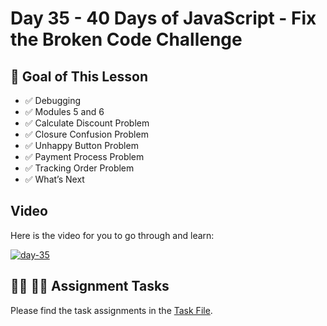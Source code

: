 # Day 35 - 40 Days of JavaScript - Fix the Broken Code Challenge

## **🎯 Goal of This Lesson**

- ✅ Debugging
- ✅ Modules 5 and 6
- ✅ Calculate Discount Problem
- ✅ Closure Confusion Problem
- ✅ Unhappy Button Problem
- ✅ Payment Process Problem
- ✅ Tracking Order Problem
- ✅ What’s Next


## Video

Here is the video for you to go through and learn:

[![day-35](./banner.png)](https://youtu.be/wjM89QIL5As "Video")

## **👩‍💻 🧑‍💻 Assignment Tasks**

Please find the task assignments in the [Task File](./task.md).
